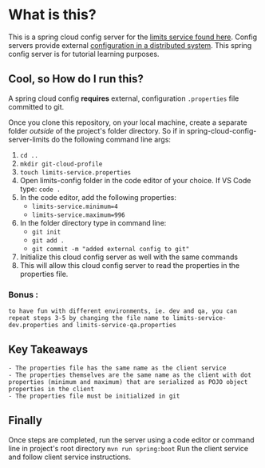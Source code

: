 # What is this?

This is a spring cloud config server for the [limits service found here](https://github.com/Step-henC/limits-service-spring-cloud-client). Config servers provide external [configuration in a distributed system](https://docs.spring.io/spring-cloud-config/docs/current/reference/html/).
This spring config server is for tutorial learning purposes.

## Cool, so How do I run this?

A spring cloud config **requires** external, configuration `.properties` file committed to git.  

Once you clone this repository, on your local machine, create a separate folder *outside* of the project's folder directory. So if in spring-cloud-config-server-limits do the following command line args:

  1. `cd ..`
  2. `mkdir git-cloud-profile`
  3. `touch limits-service.properties`
  4. Open limits-config folder in the code editor of your choice. If VS Code type: `code .`
  5. In the code editor, add the following properties:
       - `limits-service.minimum=4`
       - `limits-service.maximum=996`
  6. In the folder directory type in command line:
       - `git init`
       - `git add .`
       - `git commit -m "added external config to git"`
  7. Initialize this cloud config server as well with the same commands
  8. This will allow this cloud config server to read the properties in the properties file.
  ### Bonus : 
    to have fun with different environments, ie. dev and qa, you can repeat steps 3-5 by changing the file name to limits-service-dev.properties and limits-service-qa.properties

  ## Key Takeaways
    - The properties file has the same name as the client service
    - The properties themselves are the same name as the client with dot properties (minimum and maximum) that are serialized as POJO object properties in the client
    - The properties file must be initialized in git
    
  ## Finally
  Once steps are completed, run the server using a code editor or command line in project's root directory `mvn run spring:boot`
  Run the client service and follow client service instructions.
